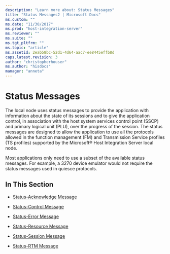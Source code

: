 ```yaml
---
description: "Learn more about: Status Messages"
title: "Status Messages2 | Microsoft Docs"
ms.custom: ""
ms.date: "11/30/2017"
ms.prod: "host-integration-server"
ms.reviewer: ""
ms.suite: ""
ms.tgt_pltfrm: ""
ms.topic: "article"
ms.assetid: 2eab58bc-52d1-4d64-aac7-ee8445effb8d
caps.latest.revision: 3
author: "christopherhouser"
ms.author: "hisdocs"
manager: "anneta"
---
```

# Status Messages
The local node uses status messages to provide the application with information about the state of its sessions and to give the application control, in association with the host system services control point (SSCP) and primary logical unit (PLU), over the progress of the session. The status messages are designed to allow the application to use all the protocols allowed in the function management (FM) and Transmission Service profiles (TS profiles) supported by the Microsoft® Host Integration Server local node.  
  
 Most applications only need to use a subset of the available status messages. For example, a 3270 device emulator would not require the status messages used in quiesce protocols.  
  
## In This Section  
  
-   [Status-Acknowledge Message](../core/status-acknowledge-message1.md)  
  
-   [Status-Control Message](../core/status-control-message1.md)  
  
-   [Status-Error Message](../core/status-error-message1.md)  
  
-   [Status-Resource Message](../core/status-resource-message1.md)  
  
-   [Status-Session Message](../core/status-session-message1.md)  
  
-   [Status-RTM Message](../core/status-rtm-message1.md)
